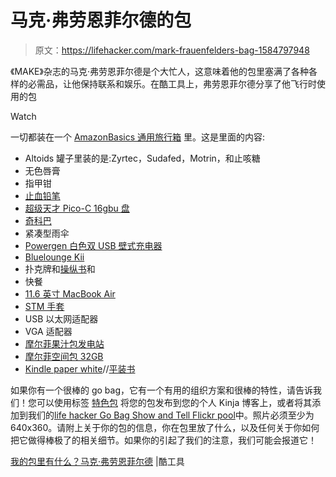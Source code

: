 # 马克·弗劳恩菲尔德的包

> 原文：<https://lifehacker.com/mark-frauenfelders-bag-1584797948>

《MAKE》杂志的马克·弗劳恩菲尔德是个大忙人，这意味着他的包里塞满了各种各样的必需品，让他保持联系和娱乐。在酷工具上，弗劳恩菲尔德分享了他飞行时使用的包

Watch

一切都装在一个 [AmazonBasics 通用旅行箱](http://amzn.to/1n4z3pX) 里。这是里面的内容:

*   Altoids 罐子里装的是:Zyrtec，Sudafed，Motrin，和止咳糖
*   无色唇膏
*   指甲钳
*   [止血铅笔](http://www.amazon.com/exec/obidos/ASIN/B000QM9KQW/cooltools-20?asc_campaign=InlineText&asc_refurl=https://lifehacker.com/mark-frauenfelders-bag-1584797948&asc_source=&tag=kinjalifehackerlink-20)
*   [超级天才 Pico-C 16gbu 盘](http://www.amazon.com/exec/obidos/ASIN/B001PPPIYM?asc_campaign=InlineText&asc_refurl=https://lifehacker.com/mark-frauenfelders-bag-1584797948&asc_source=&tag=kinjalifehackerlink-20)
*   [奇科巴](http://www.amazon.com/exec/obidos/ASIN/B006WA9LRA/?asc_campaign=InlineText&asc_refurl=https://lifehacker.com/mark-frauenfelders-bag-1584797948&asc_source=&tag=kinjalifehackerlink-20)
*   紧凑型雨伞
*   [Powergen 白色双 USB 壁式充电器](http://www.amazon.com/exec/obidos/ASIN/B0073FE1F0?asc_campaign=InlineText&asc_refurl=https://lifehacker.com/mark-frauenfelders-bag-1584797948&asc_source=&tag=kinjalifehackerlink-20)
*   [Bluelounge Kii](http://www.amazon.com/exec/obidos/ASIN/B00H8BA1HQ?asc_campaign=InlineText&asc_refurl=https://lifehacker.com/mark-frauenfelders-bag-1584797948&asc_source=&tag=kinjalifehackerlink-20)
*   扑克牌和[操纵书](http://www.amazon.com/exec/obidos/ASIN/0974255122?asc_campaign=InlineText&asc_refurl=https://lifehacker.com/mark-frauenfelders-bag-1584797948&asc_source=&tag=kinjalifehackerlink-20)和
*   快餐
*   [11.6 英寸 MacBook Air](http://www.amazon.com/exec/obidos/ASIN/B00746YZS6?asc_campaign=InlineText&asc_refurl=https://lifehacker.com/mark-frauenfelders-bag-1584797948&asc_source=&tag=kinjalifehackerlink-20)
*   [STM 手套](http://www.amazon.com/exec/obidos/ASIN/B004M04SWU?asc_campaign=InlineText&asc_refurl=https://lifehacker.com/mark-frauenfelders-bag-1584797948&asc_source=&tag=kinjalifehackerlink-20)
*   USB 以太网适配器
*   VGA 适配器
*   [摩尔菲果汁包发电站](http://www.amazon.com/exec/obidos/ASIN/B008D64M8E?asc_campaign=InlineText&asc_refurl=https://lifehacker.com/mark-frauenfelders-bag-1584797948&asc_source=&tag=kinjalifehackerlink-20)
*   [摩尔菲空间包 32GB](http://www.amazon.com/exec/obidos/ASIN/B00ISE3BHE?asc_campaign=InlineText&asc_refurl=https://lifehacker.com/mark-frauenfelders-bag-1584797948&asc_source=&tag=kinjalifehackerlink-20)
*   [Kindle paper white](http://www.amazon.com/exec/obidos/ASIN/B00AWH595M?asc_campaign=InlineText&asc_refurl=https://lifehacker.com/mark-frauenfelders-bag-1584797948&asc_source=&tag=kinjalifehackerlink-20)//[平装书](http://www.amazon.com/DISHONOR-AMONG-THIEVES-Spencer-Dean/dp/B002LRSXOU/ref=tmm_mmp_swatch_0?_encoding=UTF8&asc_campaign=InlineText&asc_refurl=https://lifehacker.com/mark-frauenfelders-bag-1584797948&asc_source=&qid=&sr=&tag=kinjalifehackerlink-20)

如果你有一个很棒的 go bag，它有一个有用的组织方案和很棒的特性，请告诉我们！您可以使用标签 [特色包](http://kinja.com/tag/featured-bag) 将您的包发布到您的个人 Kinja 博客上，或者将其添加到我们的[life hacker Go Bag Show and Tell Flickr pool](http://www.flickr.com/groups/2301352@N21)中。照片必须至少为 640x360。请附上关于你的包的信息，你在包里放了什么，以及任何关于你如何把它做得棒极了的相关细节。如果你的引起了我们的注意，我们可能会报道它！

[我的包里有什么？马克·弗劳恩菲尔德](http://kk.org/cooltools/archives/14659) |酷工具